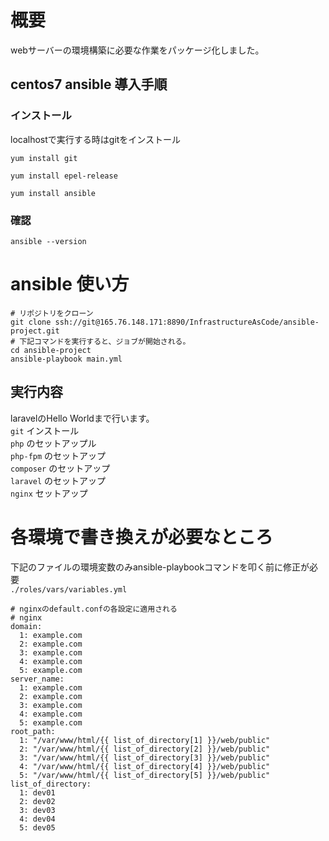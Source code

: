 # 概要
webサーバーの環境構築に必要な作業をパッケージ化しました。

## centos7 ansible 導入手順
### インストール
localhostで実行する時はgitをインストール

`yum install git`

`yum install epel-release`

`yum install ansible`

### 確認
`ansible --version`

# ansible 使い方

```
# リポジトリをクローン
git clone ssh://git@165.76.148.171:8890/InfrastructureAsCode/ansible-project.git
# 下記コマンドを実行すると、ジョブが開始される。
cd ansible-project
ansible-playbook main.yml
```
## 実行内容
laravelのHello Worldまで行います。<br>
`git` インストール<br>
`php` のセットアップル<br>
`php-fpm` のセットアップ<br>
`composer` のセットアップ<br>
`laravel` のセットアップ<br>
`nginx` セットアップ<br>

# 各環境で書き換えが必要なところ
下記のファイルの環境変数のみansible-playbookコマンドを叩く前に修正が必要<br>
`./roles/vars/variables.yml`
```
# nginxのdefault.confの各設定に適用される
# nginx
domain: 
  1: example.com
  2: example.com
  3: example.com
  4: example.com
  5: example.com
server_name: 
  1: example.com
  2: example.com
  3: example.com
  4: example.com
  5: example.com
root_path: 
  1: "/var/www/html/{{ list_of_directory[1] }}/web/public"
  2: "/var/www/html/{{ list_of_directory[2] }}/web/public"
  3: "/var/www/html/{{ list_of_directory[3] }}/web/public"
  4: "/var/www/html/{{ list_of_directory[4] }}/web/public"
  5: "/var/www/html/{{ list_of_directory[5] }}/web/public"
list_of_directory: 
  1: dev01
  2: dev02
  3: dev03
  4: dev04
  5: dev05
```
